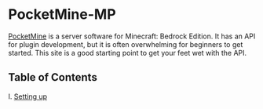 # PocketMine-MP
[PocketMine](https://github.com/pmmp/PocketMine-MP) is a server software for Minecraft: Bedrock Edition.
It has an API for plugin development, but it is often overwhelming for beginners to get started. This site is a good starting point to get your feet wet with the API.

## Table of Contents
I. [Setting up](pages/setting-up)